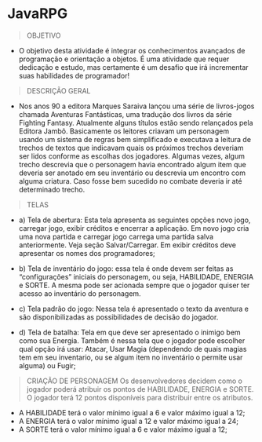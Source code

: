 # JavaRPG

>OBJETIVO
- O objetivo desta atividade é integrar os conhecimentos avançados de programação e orientação a objetos. É uma atividade que requer dedicação e estudo, mas certamente é um desafio que irá incrementar suas habilidades de programador!
>DESCRIÇÃO GERAL
- Nos anos 90 a editora Marques Saraiva lançou uma série de livros-jogos chamada Aventuras Fantásticas, uma tradução dos livros da série Fighting Fantasy. Atualmente alguns títulos estão sendo relançados pela Editora Jambô. Basicamente os leitores criavam um personagem usando um sistema de regras bem simplificado e executava a leitura de trechos de textos que indicavam quais os próximos trechos deveriam ser lidos conforme as escolhas dos jogadores. Algumas vezes, algum trecho descrevia que o personagem havia encontrado algum item que deveria ser anotado em seu inventário ou descrevia um encontro com alguma criatura. Caso fosse bem sucedido no combate deveria ir até determinado trecho.

>TELAS

- a) Tela de abertura: Esta tela apresenta as seguintes opções novo jogo, carregar jogo, exibir créditos e encerrar a aplicação. Em novo jogo cria uma nova partida e carregar jogo carrega uma partida salva anteriormente. Veja seção Salvar/Carregar. Em exibir créditos deve apresentar os nomes dos programadores;

- b) Tela de inventário do jogo: essa tela é onde devem ser feitas as “configurações” iniciais do personagem, ou seja, HABILIDADE, ENERGIA e SORTE. A mesma pode ser acionada sempre que o jogador quiser ter acesso ao inventário do personagem.

- c) Tela padrão do jogo: Nessa tela é apresentado o texto da aventura e são disponibilizadas as possibilidades de decisão do jogador.

- d) Tela de batalha: Tela em que deve ser apresentado o inimigo bem como sua Energia. Também é nessa tela que o jogador pode escolher qual opção irá usar: Atacar, Usar Magia (dependendo de quais magias tem em seu inventario, ou se algum item no inventário o permite usar alguma) ou Fugir;

>CRIAÇÃO DE PERSONAGEM
  Os desenvolvedores decidem como o jogador poderá atribuir os pontos de HABILIDADE, ENERGIA e SORTE. O jogador terá 12 pontos disponíveis para distribuir entre os atributos.
>
- A HABILIDADE terá o valor mínimo igual a 6 e valor máximo igual a 12;
- A ENERGIA terá o valor mínimo igual a 12 e valor máximo igual a 24;
- A SORTE terá o valor mínimo igual a 6 e valor máximo igual a 12;

